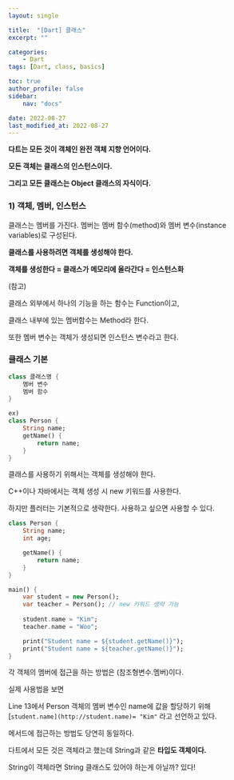 ```yaml
---
layout: single

title:  "[Dart] 클래스"
excerpt: ""

categories: 
    - Dart
tags: [Dart, class, basics]

toc: true
author_profile: false
sidebar:
    nav: "docs"

date: 2022-08-27
last_modified_at: 2022-08-27
---
```


**다트는 모든 것이 객체인 완전 객체 지향 언어이다.** 

**모든 객체는 클래스의 인스턴스이다.** 

**그리고 모든 클래스는 Object 클래스의 자식이다.**

### 1) 객체, 멤버, 인스턴스

클래스는 멤버를 가진다. 멤버는 멤버 함수(method)와 멤버 변수(instance variables)로 구성된다.

**클래스를 사용하려면 객체를 생성해야 한다.** 

**객체를 생성한다 = 클래스가 메모리에 올라간다 = 인스턴스화**

(참고) 

클래스 외부에서 하나의 기능을 하는 함수는 Function이고, 

클래스 내부에 있는 멤버함수는 Method라 한다.

또한 멤버 변수는 객체가 생성되면 인스턴스 변수라고 한다.

### 클래스 기본

```dart
class 클래스명 {
	멤버 변수
	멤버 함수
}

ex)
class Person {
	String name;
	getName() {
		return name;
	}
}
```

클래스를 사용하기 위해서는 객체를 생성해야 한다.

C++이나 자바에서는 객체 생성 시 new 키워드를 사용한다. 

하지만 플러터는 기본적으로 생략한다. 사용하고 싶으면 사용할 수 있다.

```dart
class Person {
	String name;
	int age;

	getName() {
		return name;
	}
}

main() {
	var student = new Person(); 
	var teacher = Person(); // new 키워드 생략 가능
	
	student.name = "Kim";
	teacher.name = "Woo";

	print("Student name = ${student.getName()}");
	print("Student name = ${teacher.getName()}");	
}
```

각 객체의 멤버에 접근을 하는 방법은 (참조형변수.멤버)이다.

실제 사용법을 보면

Line 13에서 Person 객체의 멤버 변수인 name에 값을 할당하기 위해 
[`student.name](http://student.name)= "Kim"`  라고 선언하고 있다.

메서드에 접근하는 방법도 당연히 동일하다.

다트에서 모든 것은 객체라고 했는데 String과 같은 **타입도 객체이다.** 

String이 객체라면 String 클래스도 있어야 하는게 아닐까? 있다!